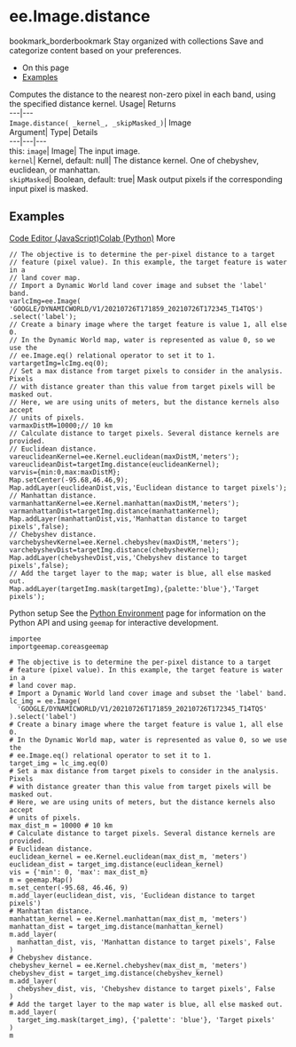  
#  ee.Image.distance 
bookmark_borderbookmark Stay organized with collections  Save and categorize content based on your preferences.
  * On this page
  * [Examples](https://developers.google.com/earth-engine/apidocs/ee-image-distance#examples)


Computes the distance to the nearest non-zero pixel in each band, using the specified distance kernel. 
Usage| Returns  
---|---  
`Image.distance( _kernel_, _skipMasked_)`| Image  
Argument| Type| Details  
---|---|---  
this: `image`| Image| The input image.  
`kernel`| Kernel, default: null| The distance kernel. One of chebyshev, euclidean, or manhattan.  
`skipMasked`| Boolean, default: true| Mask output pixels if the corresponding input pixel is masked.  
## Examples
[Code Editor (JavaScript)](https://developers.google.com/earth-engine/apidocs/ee-image-distance#code-editor-javascript-sample)[Colab (Python)](https://developers.google.com/earth-engine/apidocs/ee-image-distance#colab-python-sample) More
```
// The objective is to determine the per-pixel distance to a target
// feature (pixel value). In this example, the target feature is water in a
// land cover map.
// Import a Dynamic World land cover image and subset the 'label' band.
varlcImg=ee.Image(
'GOOGLE/DYNAMICWORLD/V1/20210726T171859_20210726T172345_T14TQS')
.select('label');
// Create a binary image where the target feature is value 1, all else 0.
// In the Dynamic World map, water is represented as value 0, so we use the
// ee.Image.eq() relational operator to set it to 1.
vartargetImg=lcImg.eq(0);
// Set a max distance from target pixels to consider in the analysis. Pixels
// with distance greater than this value from target pixels will be masked out.
// Here, we are using units of meters, but the distance kernels also accept
// units of pixels.
varmaxDistM=10000;// 10 km
// Calculate distance to target pixels. Several distance kernels are provided.
// Euclidean distance.
vareuclideanKernel=ee.Kernel.euclidean(maxDistM,'meters');
vareuclideanDist=targetImg.distance(euclideanKernel);
varvis={min:0,max:maxDistM};
Map.setCenter(-95.68,46.46,9);
Map.addLayer(euclideanDist,vis,'Euclidean distance to target pixels');
// Manhattan distance.
varmanhattanKernel=ee.Kernel.manhattan(maxDistM,'meters');
varmanhattanDist=targetImg.distance(manhattanKernel);
Map.addLayer(manhattanDist,vis,'Manhattan distance to target pixels',false);
// Chebyshev distance.
varchebyshevKernel=ee.Kernel.chebyshev(maxDistM,'meters');
varchebyshevDist=targetImg.distance(chebyshevKernel);
Map.addLayer(chebyshevDist,vis,'Chebyshev distance to target pixels',false);
// Add the target layer to the map; water is blue, all else masked out.
Map.addLayer(targetImg.mask(targetImg),{palette:'blue'},'Target pixels');
```
Python setup
See the [ Python Environment](https://developers.google.com/earth-engine/guides/python_install) page for information on the Python API and using `geemap` for interactive development.
```
importee
importgeemap.coreasgeemap
```
```
# The objective is to determine the per-pixel distance to a target
# feature (pixel value). In this example, the target feature is water in a
# land cover map.
# Import a Dynamic World land cover image and subset the 'label' band.
lc_img = ee.Image(
  'GOOGLE/DYNAMICWORLD/V1/20210726T171859_20210726T172345_T14TQS'
).select('label')
# Create a binary image where the target feature is value 1, all else 0.
# In the Dynamic World map, water is represented as value 0, so we use the
# ee.Image.eq() relational operator to set it to 1.
target_img = lc_img.eq(0)
# Set a max distance from target pixels to consider in the analysis. Pixels
# with distance greater than this value from target pixels will be masked out.
# Here, we are using units of meters, but the distance kernels also accept
# units of pixels.
max_dist_m = 10000 # 10 km
# Calculate distance to target pixels. Several distance kernels are provided.
# Euclidean distance.
euclidean_kernel = ee.Kernel.euclidean(max_dist_m, 'meters')
euclidean_dist = target_img.distance(euclidean_kernel)
vis = {'min': 0, 'max': max_dist_m}
m = geemap.Map()
m.set_center(-95.68, 46.46, 9)
m.add_layer(euclidean_dist, vis, 'Euclidean distance to target pixels')
# Manhattan distance.
manhattan_kernel = ee.Kernel.manhattan(max_dist_m, 'meters')
manhattan_dist = target_img.distance(manhattan_kernel)
m.add_layer(
  manhattan_dist, vis, 'Manhattan distance to target pixels', False
)
# Chebyshev distance.
chebyshev_kernel = ee.Kernel.chebyshev(max_dist_m, 'meters')
chebyshev_dist = target_img.distance(chebyshev_kernel)
m.add_layer(
  chebyshev_dist, vis, 'Chebyshev distance to target pixels', False
)
# Add the target layer to the map water is blue, all else masked out.
m.add_layer(
  target_img.mask(target_img), {'palette': 'blue'}, 'Target pixels'
)
m
```

